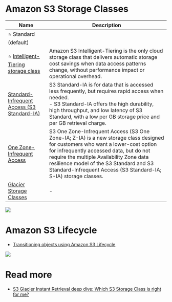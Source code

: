 # Amazon S3 Storage Classes

| Name                                                                                                                                                       | Description                                                                                                                                                                                                                                                                                                                          |
|------------------------------------------------------------------------------------------------------------------------------------------------------------|--------------------------------------------------------------------------------------------------------------------------------------------------------------------------------------------------------------------------------------------------------------------------------------------------------------------------------------|
| :star: Standard (default)                                                                                                                                  |                                                                                                                                                                                                                                                                                                                                      |
| :star: [Intelligent-Tiering storage class](https://aws.amazon.com/s3/storage-classes/intelligent-tiering/)                                                 | Amazon S3 Intelligent-Tiering is the only cloud storage class that delivers automatic storage cost savings when data access patterns change, without performance impact or operational overhead.                                                                                                                                     |
| [Standard-Infrequent Access (S3 Standard-IA)](https://aws.amazon.com/s3/storage-classes/)                                                                  | S3 Standard-IA is for data that is accessed less frequently, but requires rapid access when needed. <br/>- S3 Standard-IA offers the high durability, high throughput, and low latency of S3 Standard, with a low per GB storage price and per GB retrieval charge.                                                                  |
| [One Zone-Infrequent Access](https://aws.amazon.com/about-aws/whats-new/2018/04/announcing-s3-one-zone-infrequent-access-a-new-amazon-s3-storage-class/)   | S3 One Zone-Infrequent Access (S3 One Zone-IA; Z-IA) is a new storage class designed for customers who want a lower-cost option for infrequently accessed data, but do not require the multiple Availability Zone data resilience model of the S3 Standard and S3 Standard-Infrequent Access (S3 Standard-IA; S-IA) storage classes. |
| [Glacier Storage Classes](S3Glacier.md)                                                                                                                    | -                                                                                                                                                                                                                                                                                                                                    |

![](https://res.cloudinary.com/acloud-guru/image/fetch/c_thumb,f_auto,q_auto,w_965/https://acg-wordpress-content-production.s3.us-west-2.amazonaws.com/app/uploads/2021/12/Which-S3-Storage-Class-is-right-for-me-Infograhic.png)

# Amazon S3 Lifecycle
- [Transitioning objects using Amazon S3 Lifecycle](https://docs.aws.amazon.com/AmazonS3/latest/userguide/lifecycle-transition-general-considerations.html)

![](https://docs.aws.amazon.com/images/AmazonS3/latest/userguide/images/lifecycle-transitions-v3.png)

# Read more
- [S3 Glacier Instant Retrieval deep dive: Which S3 Storage Class is right for me?](https://acloudguru.com/blog/engineering/s3-glacier-instant-retrieval-deep-dive-which-s3-storage-class-is-right-for-me)

